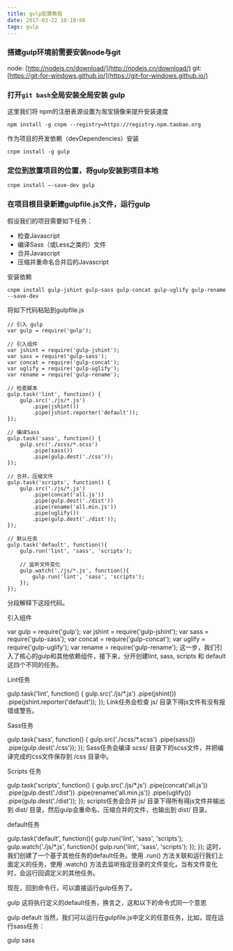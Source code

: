 ```yaml
---
title: gulp配置教程
date: 2017-03-22 10:18:08
tags: gulp
---
```


### 搭建gulp环境前需要安装node与git
node: [http://nodejs.cn/download/](http://nodejs.cn/download/)
git: [https://git-for-windows.github.io/](https://git-for-windows.github.io/)

### 打开`git bash`全局安装全局安装 gulp
这里我们将 npm的注册表源设置为淘宝镜像来提升安装速度<!--more-->
```
npm install -g cnpm --registry=https://registry.npm.taobao.org
```
作为项目的开发依赖（devDependencies）安装
```
cnpm install -g gulp 
```
### 定位到放置项目的位置，将gulp安装到项目本地
```
cnpm install —-save-dev gulp
```
### 在项目根目录新建gulpfile.js文件，运行gulp
假设我们的项目需要如下任务：

+ 检查Javascript
+ 编译Sass（或Less之类的）文件
+ 合并Javascript
+ 压缩并重命名合并后的Javascript

安装依赖
```
cnpm install gulp-jshint gulp-sass gulp-concat gulp-uglify gulp-rename --save-dev 
```
将如下代码粘贴到gulpfile.js
```
// 引入 gulp
var gulp = require('gulp'); 

// 引入组件
var jshint = require('gulp-jshint');
var sass = require('gulp-sass');
var concat = require('gulp-concat');
var uglify = require('gulp-uglify');
var rename = require('gulp-rename');

// 检查脚本
gulp.task('lint', function() {
    gulp.src('./js/*.js')
        .pipe(jshint())
        .pipe(jshint.reporter('default'));
});

// 编译Sass
gulp.task('sass', function() {
    gulp.src('./scss/*.scss')
        .pipe(sass())
        .pipe(gulp.dest('./css'));
});

// 合并，压缩文件
gulp.task('scripts', function() {
    gulp.src('./js/*.js')
        .pipe(concat('all.js'))
        .pipe(gulp.dest('./dist'))
        .pipe(rename('all.min.js'))
        .pipe(uglify())
        .pipe(gulp.dest('./dist'));
});

// 默认任务
gulp.task('default', function(){
    gulp.run('lint', 'sass', 'scripts');

    // 监听文件变化
    gulp.watch('./js/*.js', function(){
        gulp.run('lint', 'sass', 'scripts');
    });
});
```
分段解释下这段代码。

引入组件

var gulp = require('gulp'); 
var jshint = require('gulp-jshint');
var sass = require('gulp-sass');
var concat = require('gulp-concat');
var uglify = require('gulp-uglify');
var rename = require('gulp-rename');
这一步，我们引入了核心的gulp和其他依赖组件，接下来，分开创建lint, sass, scripts 和 default这四个不同的任务。

Lint任务

gulp.task('lint', function() {
    gulp.src('./js/*.js')
        .pipe(jshint())
        .pipe(jshint.reporter('default'));
});
Link任务会检查 js/ 目录下得js文件有没有报错或警告。

Sass任务

gulp.task('sass', function() {
    gulp.src('./scss/*.scss')
        .pipe(sass())
        .pipe(gulp.dest('./css'));
});
Sass任务会编译 scss/ 目录下的scss文件，并把编译完成的css文件保存到 /css 目录中。

Scripts 任务

gulp.task('scripts', function() {
    gulp.src('./js/*.js')
        .pipe(concat('all.js'))
        .pipe(gulp.dest('./dist'))
        .pipe(rename('all.min.js'))
        .pipe(uglify())
        .pipe(gulp.dest('./dist'));
});
scripts任务会合并 js/ 目录下得所有得js文件并输出到 dist/ 目录，然后gulp会重命名、压缩合并的文件，也输出到 dist/ 目录。

default任务

gulp.task('default', function(){
    gulp.run('lint', 'sass', 'scripts');
    gulp.watch('./js/*.js', function(){
        gulp.run('lint', 'sass', 'scripts');
    });
});
这时，我们创建了一个基于其他任务的default任务。使用 .run() 方法关联和运行我们上面定义的任务，使用 .watch() 方法去监听指定目录的文件变化，当有文件变化时，会运行回调定义的其他任务。

现在，回到命令行，可以直接运行gulp任务了。

gulp
这将执行定义的default任务，换言之，这和以下的命令式同一个意思

gulp default
当然，我们可以运行在gulpfile.js中定义的任意任务，比如，现在运行sass任务：

gulp sass